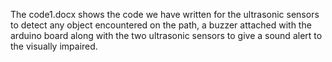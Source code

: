 The code1.docx shows the code we have written for the ultrasonic sensors to detect any object encountered on the path, a buzzer attached with the arduino board along with the two ultrasonic sensors to give a sound alert to the visually impaired.
